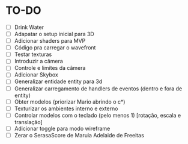 # TO-DO

- [ ] Drink Water
- [ ] Adapatar o setup inicial para 3D
- [ ] Adicionar shaders para MVP
- [ ] Código pra carregar o wavefront
- [ ] Testar texturas
- [ ] Introduzir a câmera
- [ ] Controle e limites da câmera
- [ ] Adicionar Skybox
- [ ] Generalizar entidade entity para 3d
- [ ] Generalizar carregamento de handlers de eventos (dentro e fora de entity)
- [ ] Obter modelos (priorizar Mario abrindo o c*)
- [ ] Texturizar os ambientes interno e externo
- [ ] Controlar modelos com o teclado (pelo menos 1) [rotação, escala e translação]
- [ ] Adicionar toggle para modo wireframe
- [ ] Zerar o SerasaScore de Maruia Adelaide de Freeitas